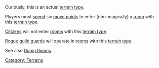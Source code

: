 Curiously, this is an actual [terrain
type](:Category:_Terrains "wikilink").

Players must [spend](Movement_Costs "wikilink") six [move
points](Move_Points "wikilink") to enter (non-magically) a
[room](:Category:_Rooms "wikilink") with this [terrain
type](:Category:_Terrains "wikilink").

[Citizens](Citizen_Mobs "wikilink") will not enter
[rooms](:Category:_Rooms "wikilink") with this [terrain
type](:Category:_Terrains "wikilink").

[Rogue guild guards](Guild_Guard_Mobs "wikilink") will operate in
[rooms](:Category:_Rooms "wikilink") with this [terrain
type](:Category:_Terrains "wikilink").

See also [Dump Rooms](Dump_Rooms "wikilink").

[Category: Terrains](Category:_Terrains "wikilink")
